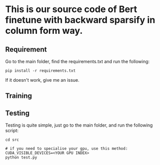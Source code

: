 # This is our source code of Bert finetune with backward sparsify in column form way.
## Requirement
Go to the main folder, find the requirements.txt and run the following:
```
pip install -r requirements.txt
```
If it doesn't work, give me an issue.
## Training



##  Testing
Testing is quite simple, just go to the main folder, and run the following script:
```
cd src

# if you need to specialise your gpu, use this method: CUDA_VISIBLE_DEVICES=<YOUR GPU INDEX>
python test.py
```



